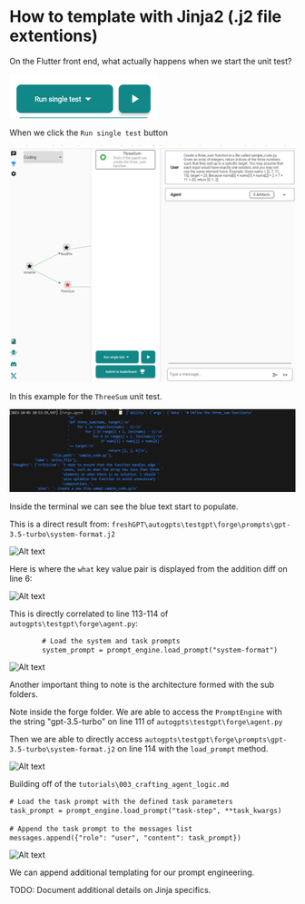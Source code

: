 # How to template with Jinja2 (.j2 file extentions)

On the Flutter front end, what actually happens when we start the unit test?

![Alt text](image-2.png)

When we click the `Run single test` button

![Alt text](image-1.png)

In this example for the `ThreeSum` unit test.

![Alt text](image.png)

Inside the terminal we can see the blue text start to populate.

This is a direct result from:
```freshGPT\autogpts\testgpt\forge\prompts\gpt-3.5-turbo\system-format.j2```

![Alt text](image-3.png)

Here is where the `what` key value pair is displayed from the addition diff on line 6:

![Alt text](image-4.png)

This is directly correlated to line 113-114 of
```autogpts\testgpt\forge\agent.py```:

```
        # Load the system and task prompts
        system_prompt = prompt_engine.load_prompt("system-format")
```

![Alt text](image-5.png)

Another important thing to note is the architecture formed with the sub folders.

Note inside the forge folder. We are able to access the `PromptEngine` with the string "gpt-3.5-turbo" on line 111 of `autogpts\testgpt\forge\agent.py`

Then we are able to directly access `autogpts\testgpt\forge\prompts\gpt-3.5-turbo\system-format.j2` on line 114 with the `load_prompt` method.

![Alt text](image-6.png)

Building off of the `tutorials\003_crafting_agent_logic.md`

    # Load the task prompt with the defined task parameters
    task_prompt = prompt_engine.load_prompt("task-step", **task_kwargs)

    # Append the task prompt to the messages list
    messages.append({"role": "user", "content": task_prompt})

![Alt text](image-7.png)

We can append additional templating for our prompt engineering.

TODO: Document additional details on Jinja specifics.